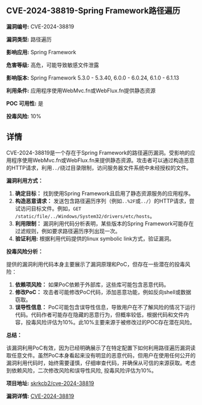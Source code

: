 ## CVE-2024-38819-Spring Framework路径遍历

**漏洞编号:** CVE-2024-38819

**漏洞类型:** 路径遍历

**影响应用:** Spring Framework

**危害等级:** 高危，可能导致敏感文件泄露

**影响版本:** Spring Framework 5.3.0 - 5.3.40, 6.0.0 - 6.0.24, 6.1.0 - 6.1.13

**利用条件:** 应用程序使用WebMvc.fn或WebFlux.fn提供静态资源

**POC 可用性:** 是

**投毒风险:** 10%

## 详情

CVE-2024-38819是一个存在于Spring Framework的路径遍历漏洞。受影响的应用程序使用WebMvc.fn或WebFlux.fn来提供静态资源。攻击者可以通过构造恶意的HTTP请求，利用`../`绕过目录限制，访问服务器文件系统中未经授权的文件。  

**漏洞利用方式：**

1.  **确定目标：** 找到使用Spring Framework且启用了静态资源服务的应用程序。
2.  **构造恶意请求：**  发送包含路径遍历序列（例如`..%2F`或`../`）的HTTP请求，尝试访问目标文件。例如，`GET /static/file/../Windows/System32/drivers/etc/hosts`。
3.  **利用限制：**  漏洞利用代码分析表明，某些版本的Spring Framework可能存在过滤规则，例如要求路径遍历序列出现一次。
4. **验证利用:** 根据利用代码提供的linux symbolic link方式，验证漏洞。

**投毒风险分析：**

提供的漏洞利用代码本身主要展示了漏洞原理和PoC，但存在一些潜在的投毒风险：

1.  **依赖项风险：** 如果PoC依赖于外部库，这些库可能包含恶意代码。
2.  **修改PoC：** 攻击者可能修改PoC代码，添加恶意功能，例如反向shell或数据窃取。
3.  **误导性信息：** PoC可能包含误导性信息，导致用户在不了解风险的情况下运行代码。代码作者可能存在隐藏的恶意行为，但概率较低，根据代码和文件内容，投毒风险评估为10%。此10%主要来源于被修改过的POC存在潜在风险。

**总结：**

该漏洞利用PoC有效，因为已经明确展示了在特定配置下如何利用路径遍历漏洞读取任意文件。虽然PoC本身看起来没有明显的恶意代码，但用户在使用任何公开的漏洞利用代码时，始终需要谨慎，仔细审查代码，并确保从可信的来源获取。考虑到依赖风险，二次修改风险和误导性风险, 投毒风险评估为10%。

**项目地址:** [skrkcb2/cve-2024-38819](https://github.com/skrkcb2/cve-2024-38819)

**漏洞详情:** [CVE-2024-38819](https://nvd.nist.gov/vuln/detail/CVE-2024-38819)